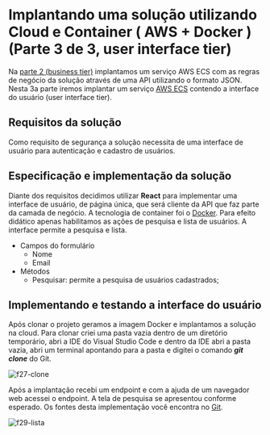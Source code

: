 
# Implantando uma solução utilizando Cloud e Container ( AWS + Docker ) (Parte 3 de 3, user interface tier)

 Na [parte 2 (business tier)](https://github.com/nandolrs/CFTSTDADOS01/tree/master/CFTSTAPI02) implantamos um serviço AWS ECS com as regras de negócio da solução através de uma API utilizando o formato JSON. Nesta 3a parte iremos implantar um serviço [AWS ECS](https://aws.amazon.com/pt/ecs/) contendo a interface do usuário (user interface tier).
 
  ## Requisitos da solução

 Como requisito de segurança a solução necessita de uma interface de usuário para autenticação e cadastro de usuários. 

  ## Especificação e implementação da solução

 Diante dos requisitos decidimos utilizar **React** para implementar uma interface de usuário, de página única, que será cliente da API que faz parte da camada de negócio. A tecnologia de container foi o [Docker](https://www.docker.com/). Para efeito didático apenas habilitamos as ações de  pesquisa e lista de usuários. A interface permite a pesquisa e lista.
 <ul> 
  <li>Campos do formulário
      <ul>
        <li>Nome</li>
        <li>Email</li>
      </ul>
  </li>

  <li>Métodos
    <ul>
        <li>
            Pesquisar: permite a pesquisa de usuários cadastrados;        
        </li>
    </ul>
  </li>

</ul>

## Implementando e testando a interface do usuário

Após clonar o projeto geramos a imagem Docker e implantamos a solução na cloud. Para clonar criei uma pasta vazia dentro de um diretório temporário, abri a IDE do Visual Studio Code e dentro da IDE abri a pasta vazia, abri um terminal apontando para a pasta e digitei o comando ***git clone*** do Git. 

![f27-clone](https://user-images.githubusercontent.com/34346597/204917414-8b2699f0-378f-4ba9-beef-8c3a14492b0c.png)


  Após a implantação recebi um endpoint e com a ajuda de um navegador web acessei o endpoint. A tela de pesquisa se apresentou conforme esperado. Os fontes desta implementação você encontra no [Git](https://github.com/nandolrs/CFTSTDADOS01/tree/master/cftstui01). 


![f29-lista](https://user-images.githubusercontent.com/34346597/204917410-1db54d1e-223e-4eb6-a57c-71de9d891690.png)

